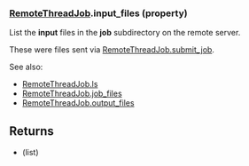 ### [RemoteThreadJob](RemoteThreadJob.md).input_files (property)




List the **input** files in the **job** subdirectory on the remote server.

These were files sent via [RemoteThreadJob.submit_job](RemoteThreadJob.submit_job.md).

See also:

* [RemoteThreadJob.ls](RemoteThreadJob.ls.md)
* [RemoteThreadJob.job_files](RemoteThreadJob.job_files.md)
* [RemoteThreadJob.output_files](RemoteThreadJob.output_files.md)

Returns
-----------
* (list)

